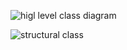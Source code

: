 
![higl level class diagram](https://user-images.githubusercontent.com/78871909/107884755-ba484d00-6f1c-11eb-8f3a-e7729e6a3b4c.jpg)




![structural class](https://user-images.githubusercontent.com/78871909/107884828-0b584100-6f1d-11eb-85e7-f5ead200d225.jpg)





